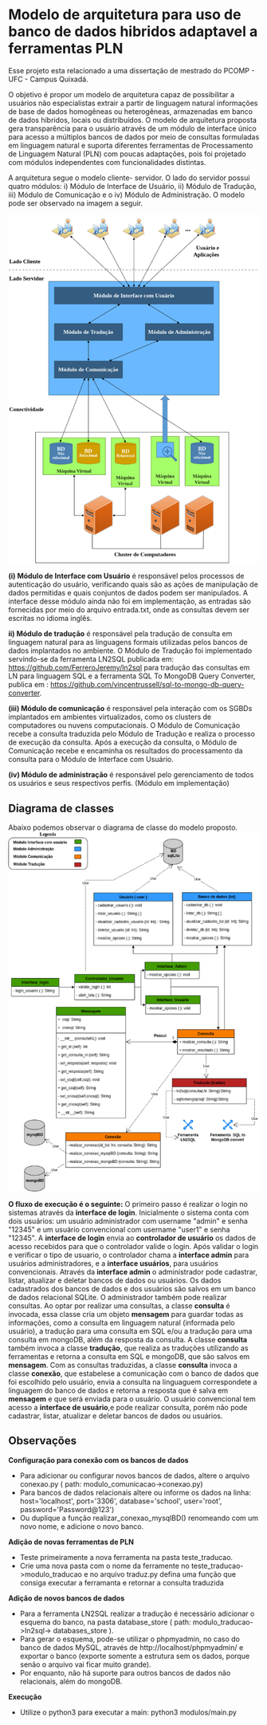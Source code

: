 # Modelo de arquitetura para uso de banco de dados hibridos adaptavel a ferramentas PLN
Esse projeto esta relacionado a uma dissertação de mestrado do PCOMP - UFC - Campus Quixadá.

O objetivo é propor um modelo de arquitetura capaz de possibilitar a usuários não especialistas extrair a partir de linguagem natural informações de base de dados homogêneas
ou heterogêneas, armazenadas em banco de dados híbridos, locais ou distribuídos. 
O modelo de arquitetura proposta gera transparência para o usuário através de um módulo de interface único para acesso a múltiplos bancos de dados por meio de consultas formuladas
em linguagem natural e suporta diferentes ferramentas de Processamento de Linguagem Natural (PLN) com poucas adaptações, pois foi projetado com módulos independentes com funcionalidades distintas.

A arquitetura segue o modelo cliente- servidor. O lado do servidor possui quatro módulos: i) Módulo de Interface de Usuário, ii) Módulo de Tradução, iii) Módulo de Comunicação e o iv) Módulo de Administração. O modelo pode ser observado na imagem a seguir.

<img src="/modelo_proposto.png">

**(i) Módulo de Interface com Usuário** é responsável pelos processos de autenticação do usuário, verificando quais são as ações de manipulação de dados permitidas e quais
conjuntos de dados podem ser manipulados. A interface desse módulo ainda não foi em implementação, as entradas são fornecidas por meio do arquivo entrada.txt, onde as consultas devem ser escritas no idioma inglês.

**ii) Módulo de tradução** é responsável pela tradução de consulta em linguagem natural para as linguagens formais utilizadas pelos bancos de dados implantados no ambiente. O Módulo de Tradução foi implementado servindo-se da ferramenta LN2SQL publicada em: https://github.com/FerreroJeremy/ln2sql para tradução das consultas em LN para linguagem SQL e a ferramenta SQL To MongoDB Query Converter, publica em : https://github.com/vincentrussell/sql-to-mongo-db-query-converter. 

**(iii) Módulo de comunicação** é responsável pela interação com os SGBDs implantados em ambientes virtualizados, como os clusters de computadores ou nuvens computacionais. O Módulo de Comunicação recebe a consulta traduzida pelo Módulo de Tradução e realiza o processo de execução da consulta. Após a execução da consulta, o Módulo de Comunicação recebe e encaminha os resultados do processamento da consulta para o Módulo de Interface com Usuário.

**(iv) Módulo de administração** é responsável pelo gerenciamento de todos os usuários e seus respectivos perfis. (Módulo em implementação)

## Diagrama de classes

Abaixo podemos observar o diagrama de classe do modelo proposto.
<img src="/diagrama_classes.png">

**O fluxo de execução é o seguinte:**
O primeiro passo é realizar o login no sistemas através da **interface de login**. Inicialmente o sistema conta com dois usuários: um usuário administrador com username "admin" e senha "12345" e um usuário convencional com username "user1" e senha "12345". A **interface de login** envia ao **controlador de usuário** os dados de acesso recebidos para que o controlador valide o login. Após validar o login e verificar o tipo de usuario, o controlador chama a **interface admin** para usuários administradores, e a **interface usuários**, para usuários convencionais. 
Através da **interface admin** o administrador pode cadastrar, listar, atualizar e deletar bancos de dados ou usuários. Os dados cadastrados dos bancos de dados e dos usuários são salvos em um banco de dados relacional SQLite. O administrador também pode realizar consultas. Ao optar por realizar uma consultas, a classe **consulta** é invocada, essa classe cria um objeto **mensagem** para guardar todas as informações, como a consulta em linguagem natural (informada pelo usuário), a tradução para uma consulta em SQL e/ou a tradução para uma consulta em mongoDB, além da resposta da consulta. A classe **consulta** também invoca a classe **tradução**, que realiza as traduções utilizando as ferramentas e retorna a consulta em SQL e mongoDB, que são salvos em **mensagem**. Com as consultas traduzidas, a classe **consulta** invoca a classe **conexão**, que estabelese a comunicação com o banco de dados que foi escolhido pelo usuário, envia a consulta na linguaguem correspondete a linguagem do banco de dados e retorna a resposta que é salva em **mensagem** e que será enviada para o usuário. 
O usuário convencional tem acesso a **interface de usuário**,e pode realizar consulta, porém não pode cadastrar, listar, atualizar e deletar bancos de dados ou usuários.

## Observações

**Configuração para conexão com os bancos de dados**
- Para adicionar ou configurar novos bancos de dados, altere o arquivo conexao.py ( path: modulo_comunicacao->conexao.py)
- Para bancos de dados relacionais altere ou informe os dados na linha: host='localhost', port='3306', database='school', user='root', password='Password@123')
- Ou duplique a função realizar_conexao_mysqlBD() renomeando com um novo nome, e adicione o novo banco.  

**Adição de novas ferramentas de PLN**
- Teste primeiramente a nova ferramenta na pasta teste_traducao.
- Crie uma nova pasta com o nome da ferramente no teste_traducao->modulo_traducao e no arquivo traduz.py defina uma função que consiga executar a ferramanta e retornar a consulta traduzida
  
**Adição de novos bancos de dados**
- Para a ferramenta LN2SQL realizar a tradução é necessário adicionar o esquema do banco, na pasta database_store ( path: modulo_traducao->ln2sql-> databases_store ).
- Para gerar o esquema, pode-se utilizar o phpmyadmin, no caso do banco de dados MySQL, através de http://localhost/phpmyadmin/ e exportar o banco (exporte somente a estrutura sem os dados, porque senão o arquivo vai ficar muito grande).
- Por enquanto, não há suporte para outros bancos de dados não relacionais, além do mongoDB.

**Execução**
- Utilize o python3 para executar a main: python3 modulos/main.py
